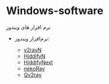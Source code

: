 # Windows-software
نرم افزار های ویندوز

<div class="col-lg-6 col-md-6 col-sm-6 col-xs-12">
    <ul>
        <li>
            <p>نرم‌افزار ویندوز:</p>
            <ul>
                <li>
                    <a href="https://github.com/2dust/v2rayN/releases" target="_blank">v2rayN</a>
                </li>
                <li>
                    <a href="https://github.com/hiddify/HiddifyN" target="_blank">HiddifyN</a>
                </li>
                <li>
                    <a href="https://github.com/hiddify/hiddify-next/releases/latest" target="_blank">HiddifyNext</a>
                </li>
                <li>
                    <a href="https://github.com/MatsuriDayo/nekoray" target="_blank">nekoRay</a>
                </li>
                <li>
                    <a href="https://github.com/Qv2ray/Qv2ray" target="_blank">Qv2ray</a>
                </li>
            </ul>
        </li>
    </ul>
</div>

